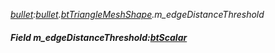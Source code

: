 _[bullet](../../modules/bullet/bullet-module.md):[bullet](../../modules/bullet/bullet-module.md).[btTriangleMeshShape](../../modules/bullet/bullet-bttrianglemeshshape.md).m\_edgeDistanceThreshold_
##### Field m\_edgeDistanceThreshold:[btScalar](../../modules/bullet/bullet-btscalar.md)
